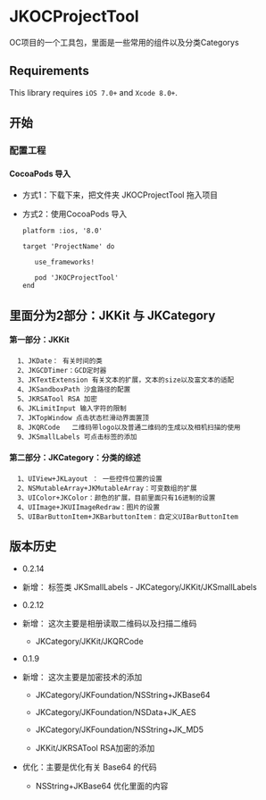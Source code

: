 # JKOCProjectTool
OC项目的一个工具包，里面是一些常用的组件以及分类Categorys

## Requirements
This library requires `iOS 7.0+` and `Xcode 8.0+`.

## 开始

### 配置工程

#### CocoaPods 导入

   - 方式1：下载下来，把文件夹 JKOCProjectTool 拖入项目

   - 方式2：使用CocoaPods 导入

         platform :ios, '8.0'

         target 'ProjectName' do

            use_frameworks!
 
            pod 'JKOCProjectTool'
         end  

## 里面分为2部分：JKKit 与 JKCategory

#### 第一部分：JKKit

      1、JKDate： 有关时间的类
      2、JKGCDTimer：GCD定时器
      3、JKTextExtension 有关文本的扩展，文本的size以及富文本的适配
      4、JKSandboxPath 沙盒路径的配置
      5、JKRSATool RSA 加密
      6、JKLimitInput 输入字符的限制
      7、JKTopWindow 点击状态栏滑动界面置顶
      8、JKQRCode   二维码带logo以及普通二维码的生成以及相机扫描的使用
      9、JKSmallLabels 可点击标签的添加
    
#### 第二部分：JKCategory：分类的综述
    
      1、UIView+JKLayout ： 一些控件位置的设置
      2、NSMutableArray+JKMutableArray：可变数组的扩展
      3、UIColor+JKColor：颜色的扩展，目前里面只有16进制的设置
      4、UIImage+JKUIImageRedraw：图片的设置
      5、UIBarButtonItem+JKBarbuttonItem：自定义UIBarButtonItem 
      
## 版本历史
- 0.2.14

- 新增： 标签类 JKSmallLabels
        - JKCategory/JKKit/JKSmallLabels

- 0.2.12

- 新增： 这次主要是相册读取二维码以及扫描二维码
	- JKCategory/JKKit/JKQRCode
	
- 0.1.9

- 新增： 这次主要是加密技术的添加
	- JKCategory/JKFoundation/NSString+JKBase64 
	- JKCategory/JKFoundation/NSData+JK_AES
	- JKCategory/JKFoundation/NSString+JK_MD5
   
	- JKKit/JKRSATool   RSA加密的添加

- 优化：主要是优化有关 Base64 的代码
	- NSString+JKBase64 优化里面的内容
